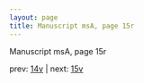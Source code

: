```yaml
---
layout: page
title: Manuscript msA, page 15r
---
```


Manuscript msA, page 15r

prev:  [14v](../14v) | next:  [15v](../15v)